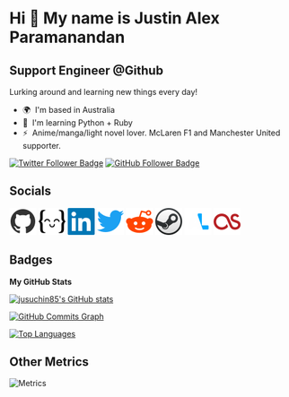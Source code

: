 # Hi 👋 My name is Justin Alex Paramanandan

## Support Engineer @Github

Lurking around and learning new things every day!

* 🌍  I'm based in Australia
* 🧠  I'm learning Python + Ruby
* ⚡  Anime/manga/light novel lover. McLaren F1 and Manchester United supporter.

[![Twitter Follower Badge](https://img.shields.io/twitter/follow/jusuchin85?logo=twitter&style=for-the-badge&color=0891b2&labelColor=1c1917)](https://www.twitter.com/jusuchin85)
[![GitHub Follower Badge](https://img.shields.io/github/followers/jusuchin85?logo=github&style=for-the-badge&color=0891b2&labelColor=1c1917)](https://www.github.com/jusuchin85)

## Socials

<p align="left">
    <a href="https://www.github.com/jusuchin85" target="_blank" rel="noreferrer"><img src="assets/socials/github.svg" width="48" height="48" alt=GitHub /></a>
    <a href="https://exercism.org/profiles/jusuchin85" target="_blank" rel="noreferrer"><img src="assets/socials/exercism.svg" width="48" height="48" alt=exercism /></a>
    <a href="https://www.linkedin.com/in/jusuchin85" target="_blank" rel="noreferrer"><img src="assets/socials/linkedin.svg" width="48" height="48" alt=LinkedIn /></a>
    <a href="https://www.twitter.com/jusuchin85" target="_blank" rel="noreferrer"><img src="assets/socials/twitter.svg" width="48" height="48" alt=Twitter /></a>
    <a href="https://www.reddit.com/user/jusuchin85" target="_blank" rel="noreferrer"><img src="assets/socials/reddit.svg" width="48" height="48" alt=Reddit /></a>
    <a href="https://steamcommunity.com/id/jusuchin85" target="_blank" rel="noreferrer"><img src="assets/socials/steam.svg" width="48" height="48" alt=Steam /></a>
    <a href="https://anilist.co/user/jusuchin85" target="_blank" rel="noreferrer"><img src="assets/socials/anilist.svg" width="48" height="48" alt=AniList /></a>
    <a href="https://www.last.fm/user/jusuchin85" target="_blank" rel="noreferrer"><img src="assets/socials/lastfm.svg" width="48" height="48" alt=last.fm /></a>
</p>

## Badges

**My GitHub Stats**

<a href="http://www.github.com/jusuchin85"><img src="https://github-readme-stats.vercel.app/api?username=jusuchin85&show_icons=true&hide=&count_private=true&title_color=0891b2&text_color=ffffff&icon_color=0891b2&bg_color=1c1917&hide_border=true&show_icons=true" alt="jusuchin85's GitHub stats" /></a>

<a href="http://www.github.com/jusuchin85"><img src="https://activity-graph.herokuapp.com/graph?username=jusuchin85&bg_color=1c1917&color=ffffff&line=0891b2&point=ffffff&area_color=1c1917&area=true&hide_border=true&custom_title=GitHub%20Commits%20Graph" alt="GitHub Commits Graph" /></a>

<a href="https://github.com/jusuchin85" align="left"><img src="https://github-readme-stats.vercel.app/api/top-langs/?username=jusuchin85&langs_count=10&title_color=0891b2&text_color=ffffff&icon_color=0891b2&bg_color=1c1917&hide_border=true&locale=en&custom_title=Top%20%Languages" alt="Top Languages" /></a>

## Other Metrics

![Metrics](/github-metrics.svg)